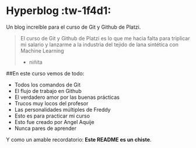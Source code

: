 # Hyperblog :tw-1f4d1:
Un blog increíble para el curso de Git y Github de Platzi.
>El curso de Git y Github de Platzi es lo que me hacia falta para triplicar mi salario y lanzarme a la industria del tejido de lana sintética con Machine Learning
> - niñita

##En este curso vemos de todo:

- Todos los comandos de Git
- El flujo de trabajo en Github
- El verdadero amor por las buenas prácticas
- Trucos muy locos del profesor
- Las personalidades múltiples de Freddy
- Esto es para practicar mi curso
- Esto fue creado por Angel Aquije
- Nunca pares de aprender

Y como un amable recordatorio: **Este README es un chiste**.
